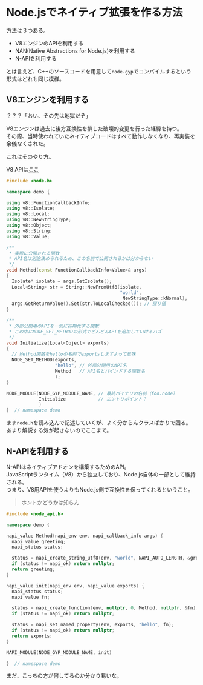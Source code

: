 # Node.jsでネイティブ拡張を作る方法

方法は３つある。

- V8エンジンのAPIを利用する
- NAN(Native Abstractions for Node.js)を利用する
- N-APIを利用する

とは言えど、C++のソースコードを用意して`node-gyp`でコンパイルするという形式はどれも同じ模様。

## V8エンジンを利用する

？？？「おい、その先は地獄だぞ」

V8エンジンは過去に後方互換性を排した破壊的変更を行った経緯を持つ。  
その際、当時使われていたネイティブコードはすべて動作しなくなり、再実装を余儀なくされた。  

これはそのやり方。

V8 APIは[ここ](https://v8docs.nodesource.com/node-4.8/index.html)

```C++
#include <node.h>

namespace demo {

using v8::FunctionCallbackInfo;
using v8::Isolate;
using v8::Local;
using v8::NewStringType;
using v8::Object;
using v8::String;
using v8::Value;

/**
 * 実際に公開される関数
 * API名は別途決められるため、この名前で公開されるかは分からない
 */
void Method(const FunctionCallbackInfo<Value>& args)
{
  Isolate* isolate = args.GetIsolate();
  Local<String> str = String::NewFromUtf8(isolate,
                                          "world",
                                           NewStringType::kNormal);
  args.GetReturnValue().Set(str.ToLocalChecked()); // 戻り値
}

/**
 * 外部公開用のAPIを一気に初期化する関数
 * この中にNODE_SET_METHODの形式でどんどんAPIを追加していけるハズ
 */
void Initialize(Local<Object> exports)
{
  // Method関数をhelloの名前でexportsしますよって意味
  NODE_SET_METHOD(exports,
                  "hello", // 外部公開用のAPI名
                  Method   // API名とバインドする関数名
                  );
}

NODE_MODULE(NODE_GYP_MODULE_NAME, // 最終バイナリの名前（foo.node）
            Initialize            // エントリポイント？
            )
}  // namespace demo
```

まま`node.h`を読み込んで記述していくが、よく分からんクラスばかりで困る。  
あまり解説する気が起きないのでここまで。

## N-APIを利用する

N-APIはネイティブアドオンを構築するためのAPI。  
JavaScriptランタイム（V8）から独立しており、Node.js自体の一部として維持される。  
つまり、V8用APIを使うよりもNode.js側で互換性を保ってくれるということ。

> ホントかどうかは知らん

```C++
#include <node_api.h>

namespace demo {

napi_value Method(napi_env env, napi_callback_info args) {
  napi_value greeting;
  napi_status status;

  status = napi_create_string_utf8(env, "world", NAPI_AUTO_LENGTH, &greeting);
  if (status != napi_ok) return nullptr;
  return greeting;
}

napi_value init(napi_env env, napi_value exports) {
  napi_status status;
  napi_value fn;

  status = napi_create_function(env, nullptr, 0, Method, nullptr, &fn);
  if (status != napi_ok) return nullptr;

  status = napi_set_named_property(env, exports, "hello", fn);
  if (status != napi_ok) return nullptr;
  return exports;
}

NAPI_MODULE(NODE_GYP_MODULE_NAME, init)

}  // namespace demo
```

まだ、こっちの方が何してるのか分かり易いな。
